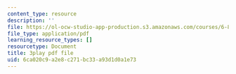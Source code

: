 ```yaml
---
content_type: resource
description: ''
file: https://ol-ocw-studio-app-production.s3.amazonaws.com/courses/6-890-algorithmic-lower-bounds-fun-with-hardness-proofs-fall-2014/6ca020c9a2e8c271bc33a93d1d0a1e73_XROTP1RiNaA.pdf
file_type: application/pdf
learning_resource_types: []
resourcetype: Document
title: 3play pdf file
uid: 6ca020c9-a2e8-c271-bc33-a93d1d0a1e73
---
```

